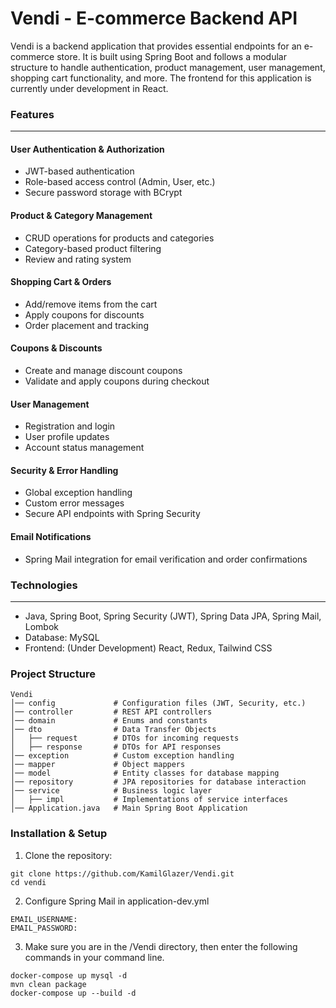 <h1>Vendi - E-commerce Backend API</h1>

<p>Vendi is a backend application that provides essential endpoints for an e-commerce store. It is built using Spring Boot and follows a modular structure to handle authentication, product management, user management, shopping cart functionality, and more. The frontend for this application is currently under development in React.</p>

### Features
<hr>

#### User Authentication & Authorization
- JWT-based authentication
- Role-based access control (Admin, User, etc.)
- Secure password storage with BCrypt

#### Product & Category Management
- CRUD operations for products and categories
- Category-based product filtering
- Review and rating system

#### Shopping Cart & Orders
- Add/remove items from the cart
- Apply coupons for discounts
- Order placement and tracking

#### Coupons & Discounts
- Create and manage discount coupons
- Validate and apply coupons during checkout

#### User Management
- Registration and login
- User profile updates
- Account status management

#### Security & Error Handling
- Global exception handling
- Custom error messages
- Secure API endpoints with Spring Security

#### Email Notifications
- Spring Mail integration for email verification and order confirmations

### Technologies
<hr>

- Java, Spring Boot, Spring Security (JWT), Spring Data JPA, Spring Mail, Lombok
- Database: MySQL
- Frontend: (Under Development) React, Redux, Tailwind CSS

### Project Structure

<pre><code>Vendi
│── config             # Configuration files (JWT, Security, etc.)
│── controller         # REST API controllers
│── domain             # Enums and constants
│── dto                # Data Transfer Objects
│   ├── request        # DTOs for incoming requests
│   ├── response       # DTOs for API responses
│── exception          # Custom exception handling
│── mapper             # Object mappers
│── model              # Entity classes for database mapping
│── repository         # JPA repositories for database interaction
│── service            # Business logic layer
│   ├── impl           # Implementations of service interfaces
│── Application.java   # Main Spring Boot Application
</code></pre>

### Installation & Setup
1. Clone the repository:
<pre><code>git clone https://github.com/KamilGlazer/Vendi.git
cd vendi
</code></pre>
2. Configure Spring Mail in application-dev.yml
<pre><code>EMAIL_USERNAME:
EMAIL_PASSWORD:
</code></pre>
3. Make sure you are in the /Vendi directory, then enter the following commands in your command line.
<pre><code>docker-compose up mysql -d 
mvn clean package
docker-compose up --build -d
</code></pre>


